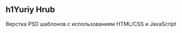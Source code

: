 h1Yuriy Hrub
-----------------------------
Верстка PSD шаблонов с использованием HTML/CSS и JavaScript 
